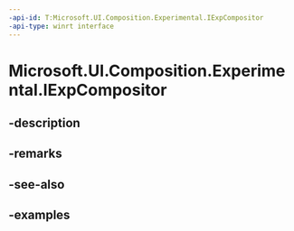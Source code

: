 ```yaml
---
-api-id: T:Microsoft.UI.Composition.Experimental.IExpCompositor
-api-type: winrt interface
---
```


# Microsoft.UI.Composition.Experimental.IExpCompositor

<!--
public interface IExpCompositor
-->


## -description

## -remarks

## -see-also

## -examples



